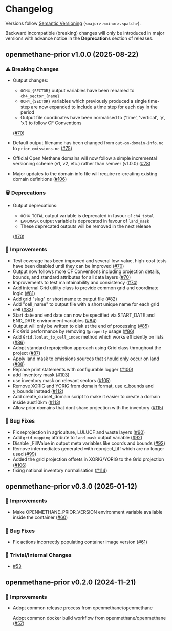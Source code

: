 # Changelog

Versions follow [Semantic Versioning](https://semver.org/) (`<major>.<minor>.<patch>`).

Backward incompatible (breaking) changes will only be introduced in major versions
with advance notice in the **Deprecations** section of releases.


<!--
You should *NOT* be adding new changelog entries to this file, this
file is managed by towncrier. See changelog/README.md.

You *may* edit previous changelogs to fix problems like typo corrections or such.
To add a new changelog entry, please see
https://pip.pypa.io/en/latest/development/contributing/#news-entries,
noting that we use the `changelog` directory instead of news, md instead
of rst and use slightly different categories.
-->

<!-- towncrier release notes start -->

## openmethane-prior v1.0.0 (2025-08-22)

### ⚠️ Breaking Changes

- Output changes:
  - `OCH4_{SECTOR}` output variables have been renamed to `ch4_sector_{name}`
  - `OCH4_{SECTOR}` variables which previously produced a single time-step are
    now expanded to include a time step for each day in the period
  - Output file coordinates have been normalised to ('time', 'vertical', 'y', 'x')
    to follow CF Conventions

  ([#70](https://github.com/openmethane/openmethane-prior/pulls/70))
- Default output filename has been changed from `out-om-domain-info.nc` to
  `prior_emissions.nc` ([#75](https://github.com/openmethane/openmethane-prior/pulls/75))
- Official Open Methane domains will now follow a simple incremental versioning
  scheme (v1, v2, etc.) rather than semver (v1.0.0) ([#78](https://github.com/openmethane/openmethane-prior/pulls/78))
- Major updates to the domain info file will require re-creating existing domain definitions ([#106](https://github.com/openmethane/openmethane-prior/pulls/106))

### 🗑️ Deprecations

- Output deprecations:
  - `OCH4_TOTAL` output variable is deprecated in favour of `ch4_total`
  - `LANDMASK` output variable is deprecated in favour of `land_mask`
  - These deprecated outputs will be removed in the next release

  ([#70](https://github.com/openmethane/openmethane-prior/pulls/70))

### 🎉 Improvements

- Test coverage has been improved and several low-value, high-cost tests have
  been disabled until they can be improved ([#70](https://github.com/openmethane/openmethane-prior/pulls/70))
- Output now follows more CF Conventions including projection details, bounds,
  and standard attributes for all data layers ([#70](https://github.com/openmethane/openmethane-prior/pulls/70))
- Improvements to test maintainability and consistency ([#74](https://github.com/openmethane/openmethane-prior/pulls/74))
- Add internal Grid utility class to provide common grid and coordinate logic ([#81](https://github.com/openmethane/openmethane-prior/pulls/81))
- Add grid "slug" or short name to output file ([#82](https://github.com/openmethane/openmethane-prior/pulls/82))
- Add "cell_name" to output file with a short unique name for each grid cell ([#83](https://github.com/openmethane/openmethane-prior/pulls/83))
- Start date and end date can now be specified via START_DATE and END_DATE environment variables ([#84](https://github.com/openmethane/openmethane-prior/pulls/84))
- Output will only be written to disk at the end of processing ([#85](https://github.com/openmethane/openmethane-prior/pulls/85))
- Fix Grid performance by removing `@property` usage ([#86](https://github.com/openmethane/openmethane-prior/pulls/86))
- Add `Grid.lonlat_to_cell_index` method which works efficiently on lists ([#86](https://github.com/openmethane/openmethane-prior/pulls/86))
- Adopt standard reprojection approach using Grid class throughout the project ([#87](https://github.com/openmethane/openmethane-prior/pulls/87))
- Apply land mask to emissions sources that should only occur on land ([#88](https://github.com/openmethane/openmethane-prior/pulls/88))
- Replace print statements with configurable logger ([#100](https://github.com/openmethane/openmethane-prior/pulls/100))
- add inventory mask ([#103](https://github.com/openmethane/openmethane-prior/pulls/103))
- use inventory mask on relevant sectors ([#105](https://github.com/openmethane/openmethane-prior/pulls/105))
- Remove XORIG and YORIG from domain format, use x_bounds and y_bounds instead ([#112](https://github.com/openmethane/openmethane-prior/pulls/112))
- Add create_subset_domain script to make it easier to create a domain inside aust10km ([#113](https://github.com/openmethane/openmethane-prior/pulls/113))
- Allow prior domains that dont share projection with the inventory ([#115](https://github.com/openmethane/openmethane-prior/pulls/115))

### 🐛 Bug Fixes

- Fix reprojection in agriculture, LULUCF and waste layers ([#90](https://github.com/openmethane/openmethane-prior/pulls/90))
- Add `grid_mapping` attribute to `land_mask` output variable ([#92](https://github.com/openmethane/openmethane-prior/pulls/92))
- Disable _FillValue in output meta variables like coords and bounds ([#92](https://github.com/openmethane/openmethane-prior/pulls/92))
- Remove intermediates generated with reproject_tiff which are no longer used ([#99](https://github.com/openmethane/openmethane-prior/pulls/99))
- Added the grid projection offsets in XORIG/YORIG to the Grid projection ([#106](https://github.com/openmethane/openmethane-prior/pulls/106))
- fixing national inventory normalisation ([#114](https://github.com/openmethane/openmethane-prior/pulls/114))


## openmethane-prior v0.3.0 (2025-01-12)

### 🎉 Improvements

- Make OPENMETHANE_PRIOR_VERSION environment variable available inside the container ([#60](https://github.com/openmethane/openmethane-prior/pulls/60))

### 🐛 Bug Fixes

- Fix actions incorrectly populating container image version ([#61](https://github.com/openmethane/openmethane-prior/pulls/61))

### 🔧 Trivial/Internal Changes

- [#53](https://github.com/openmethane/openmethane-prior/pulls/53)


## openmethane-prior v0.2.0 (2024-11-21)

### 🎉 Improvements

- Adopt common release process from openmethane/openmethane

  Adopt common docker build workflow from openmethane/openmethane ([#57](https://github.com/openmethane/openmethane-prior/pulls/57))
